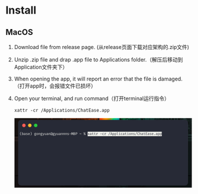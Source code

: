# Install

## MacOS

1. Download file from release page. (从release页面下载对应架构的.zip文件)

2. Unzip .zip file and drap .app file to Applications folder.（解压后移动到Application文件夹下）

3. When opening the app, it will report an error that the file is damaged.（打开app时，会报错文件已损坏）

4. Open your terminal, and run command（打开terminal运行指令）

    ```
    xattr -cr /Applications/ChatEase.app
    ```

    ![](./pics/terminal.png)
